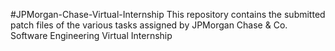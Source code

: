 #JPMorgan-Chase-Virtual-Internship
This repository contains the submitted patch files of the various tasks assigned by JPMorgan Chase & Co. Software Engineering Virtual Internship
